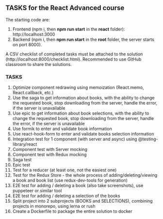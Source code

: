 ## TASKS for the React Advanced course ##

The starting code are:
1) Frontend (npm i, then **npm run start** in the **react** folder): http://localhost:3000 
2) Backend (npm i, then **npm run start** in the **root** folder, the server starts on port 8000).


A CSV checklist of completed tasks must be attached to the solution
(http://localhost:8000/checklist.html).
Recommended to use GitHub classroom to share the solutions.

### TASKS ###

1. Optimize component redrawing using memoization (React.memo, React.callback, etc.)	
2. Use the saga to get information about books, with the ability to change the requested book, stop downloading from the server, handle the error, if the server is unavailable	
3. Use epic to get information about book selections, with the ability to change the requested book, stop downloading from the server, handle the error, if the server is unavailable	
4. Use formik to enter and validate book information	
5. Use react-hook-form to enter and validate books selection information
6. Integration test for 1 component (with server and async) using @testing-library/react	
7. Component test with Server mocking	
8. Component test with Redux mocking	
9. Saga test
10. Epic test
11. Test for a reducer (at least one, not the easiest one)
12. Test for the Redux Store - the whole process of adding/deleting/viewing a book and book list (use redux-dev-tools for generation)
13. E2E test for adding / deleting a book (also take screenshots), use puppeteer or similar tool	
14. E2E test for adding / deleting a selection of the books 
16. Split project into 2 subprojects (BOOKS and SELECTIONS),
    combining projects in monorepo,
    using lerna or rush	
17. Create a Dockerfile to package the entire solution to docker	
